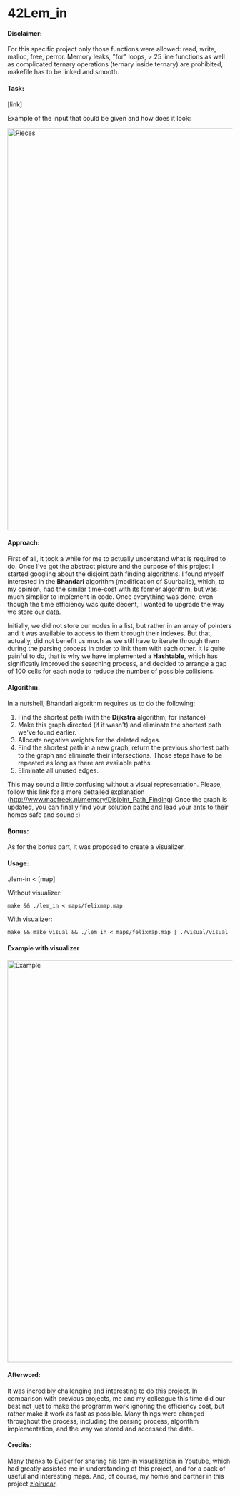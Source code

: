 # 42Lem_in
#### Disclaimer:

For this specific project only those functions were allowed:
read, write, malloc, free, perror. Memory leaks, "for" loops, > 25 line functions as well as complicated ternary operations (ternary inside ternary) are prohibited, makefile has to be linked and smooth.

#### Task:
[link]

Example of the input that could be given and how does it look:

<img src="https://i.imgur.com/lLRIG8C.png" width="900" title="Pieces">

#### Approach:
First of all, it took a while for me to actually understand what is required to do.
Once I've got the abstract picture and the purpose of this project I started googling about the disjoint path finding algorithms. I found myself interested in the **Bhandari** algorithm (modification of Suurballe), which, to my opinion, had the similar time-cost with its former algorithm, but was much simplier to implement in code.
Once everything was done, even though the time efficiency was quite decent, I wanted to upgrade the way we store our data.

Initially, we did not store our nodes in a list, but rather in an array of pointers and it was available to access to them through their indexes. But that, actually, did not benefit us much as we still have to iterate through them during the parsing process in order to link them with each other. It is quite painful to do, that is why we have implemented a **Hashtable**, which has significatly improved the searching process, and decided to arrange a gap of 100 cells for each node to reduce the number of possible collisions.

#### Algorithm:
In a nutshell, Bhandari algorithm requires us to do the following:
1) Find the shortest path (with the **Dijkstra** algorithm, for instance)
2) Make this graph directed (if it wasn't) and eliminate the shortest path we've found earlier.
4) Allocate negative weights for the deleted edges.
3) Find the shortest path in a new graph, return the previous shortest path to the graph and eliminate their intersections. Those steps have to be repeated as long as there are available paths.
5) Eliminate all unused edges.

This may sound a little confusing without a visual representation. Please, follow this link for a more dettailed explanation (http://www.macfreek.nl/memory/Disjoint_Path_Finding)
Once the graph is updated, you can finally find your solution paths and lead your ants to their homes safe and sound :)

#### Bonus:
As for the bonus part, it was proposed to create a visualizer.

#### Usage:

./lem-in < [map]

Without visualizer:
```shell
make && ./lem_in < maps/felixmap.map 
```

With visualizer:
```shell
make && make visual && ./lem_in < maps/felixmap.map | ./visual/visual
```

#### Example with visualizer

<img src="https://i.imgur.com/cOZKMVX.gif" width="900" title="Example">

#### Afterword:

It was incredibly challenging and interesting to do this project. In comparison with previous projects, me and my colleague this time did our best not just to make the programm work ignoring the efficiency cost, but rather make it work as fast as possible. Many things were changed throughout the process, including the parsing process, algorithm implementation, and the way we stored and accessed the data.

#### Credits:

Many thanks to [Eviber](https://github.com/Eviber) for sharing his lem-in visualization in Youtube, which had greatly assisted me in understanding of this project, and for a pack of useful and interesting maps. And, of course, my homie and partner in this project [zloirucar](https://github.com/zloirucar/).
